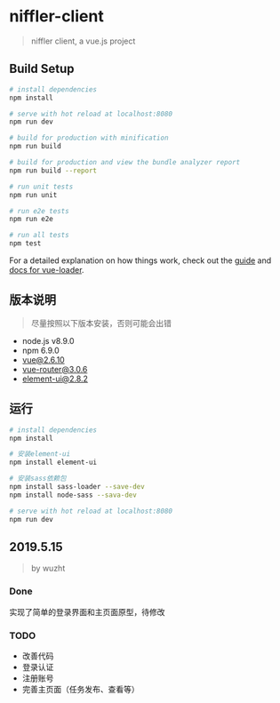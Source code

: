 # niffler-client

> niffler client, a vue.js project

## Build Setup

``` bash
# install dependencies
npm install

# serve with hot reload at localhost:8080
npm run dev

# build for production with minification
npm run build

# build for production and view the bundle analyzer report
npm run build --report

# run unit tests
npm run unit

# run e2e tests
npm run e2e

# run all tests
npm test
```

For a detailed explanation on how things work, check out the [guide](http://vuejs-templates.github.io/webpack/) and [docs for vue-loader](http://vuejs.github.io/vue-loader).



## 版本说明

> 尽量按照以下版本安装，否则可能会出错

- node.js v8.9.0
- npm 6.9.0
- vue@2.6.10
- vue-router@3.0.6
- element-ui@2.8.2



## 运行

```bash
# install dependencies
npm install

# 安装element-ui
npm install element-ui

# 安装sass依赖包
npm install sass-loader --save-dev
npm install node-sass --sava-dev

# serve with hot reload at localhost:8080
npm run dev
```





## 2019.5.15

> by wuzht

### Done

实现了简单的登录界面和主页面原型，待修改

### TODO

* 改善代码
* 登录认证
* 注册账号
* 完善主页面（任务发布、查看等）